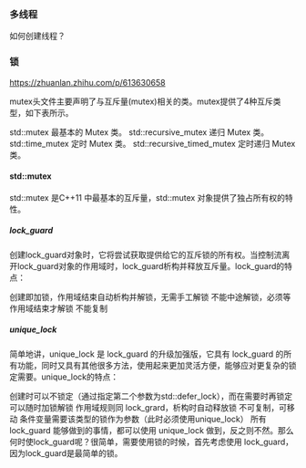 ### 多线程
如何创建线程？


### 锁
https://zhuanlan.zhihu.com/p/613630658

mutex头文件主要声明了与互斥量(mutex)相关的类。mutex提供了4种互斥类型，如下表所示。

std::mutex	最基本的 Mutex 类。
std::recursive_mutex	递归 Mutex 类。
std::time_mutex	定时 Mutex 类。
std::recursive_timed_mutex	定时递归 Mutex 类。

#### std::mutex
std::mutex 是C++11 中最基本的互斥量，std::mutex 对象提供了独占所有权的特性。

##### lock_guard
创建lock_guard对象时，它将尝试获取提供给它的互斥锁的所有权。当控制流离开lock_guard对象的作用域时，lock_guard析构并释放互斥量。lock_guard的特点：

创建即加锁，作用域结束自动析构并解锁，无需手工解锁
不能中途解锁，必须等作用域结束才解锁
不能复制

##### unique_lock
简单地讲，unique_lock 是 lock_guard 的升级加强版，它具有 lock_guard 的所有功能，同时又具有其他很多方法，使用起来更加灵活方便，能够应对更复杂的锁定需要。unique_lock的特点：

创建时可以不锁定（通过指定第二个参数为std::defer_lock），而在需要时再锁定
可以随时加锁解锁
作用域规则同 lock_grard，析构时自动释放锁
不可复制，可移动
条件变量需要该类型的锁作为参数（此时必须使用unique_lock）
所有 lock_guard 能够做到的事情，都可以使用 unique_lock 做到，反之则不然。那么何时使lock_guard呢？很简单，需要使用锁的时候，首先考虑使用 lock_guard，因为lock_guard是最简单的锁。